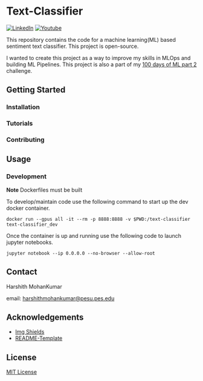 # Text-Classifier
<!-- [![Contributors][contributors-shield]][contributors-url]
[![Forks][forks-shield]][forks-url]
[![Stargazers][stars-shield]][stars-url]
[![Issues][issues-shield]][issues-url]
[![MIT License][license-shield]][license-url] -->
[![LinkedIn][linkedin-shield]][linkedin-url]
[![Youtube][youtube-shield]][youtube-url]

<!-- DESCRIPTION -->
This repository contains the code for a machine learning(ML) based sentiment text classifier. This project is open-source.

I wanted to create this project as a way to improve my skills in MLOps and building ML Pipelines. This project is also a part of my [100 days of ML part 2](https://github.com/Harsh188/100-Days-of-ML-Pt2) challenge.

<!-- GETTING STARTED -->
## Getting Started

### Installation

### Tutorials

### Contributing

<!-- USAGE EXAMPLES -->
## Usage

### Development

**Note** Dockerfiles must be built

To develop/maintain code use the following command to start up the dev docker container.

```
docker run --gpus all -it --rm -p 8888:8888 -v $PWD:/text-classifier text-classifier_dev
```

Once the container is up and running use the following code to launch jupyter notebooks.

```
jupyter notebook --ip 0.0.0.0 --no-browser --allow-root
```

<!-- ROADMAP -->

<!-- CONTACT -->
## Contact

Harshith MohanKumar

email: harshithmohankumar@pesu.pes.edu 

<!-- ACKNOWLEDGEMENTS -->
## Acknowledgements
* [Img Shields](https://shields.io)
* [README-Template](Best-README-Template)

<!-- License -->
## License
[MIT License](https://github.com/HMK-projects/Text-Classifier/blob/main/LICENSE)

<!-- MARKDOWN LINKS & IMAGES --> 

[linkedin-shield]: https://img.shields.io/badge/-LinkedIn-black.svg?style=for-the-badge&logo=linkedin&colorB=555
[linkedin-url]: https://www.linkedin.com/in/harsh188/
[youtube-shield]: https://img.shields.io/badge/YouTube-FF0000?style=for-the-badge&logo=youtube&logoColor=white
[youtube-url]: https://www.youtube.com/channel/UCFpda-r5V_aHpBVgYhm_JDA
